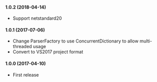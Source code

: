 #### 1.0.2 (2018-04-14)
* Support netstandard20

#### 1.0.1 (2017-07-06)
* Change ParserFactory to use ConcurrentDictionary to allow multi-threaded usage
* Convert to VS2017 project format

#### 1.0.0 (2017-04-10)
* First release